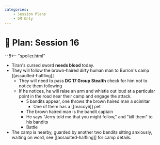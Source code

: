 ```yaml
---
categories:
    - Session Plans
    - DM Only
---
```


# 🔐 Plan: Session 16

--8<-- "spoiler.html"

- Tiran's cursed sword **needs blood** today.
- They will follow the brown-haired dirty human man to Burron's camp [[assaulted-halfling]]
  - They will need to pass **DC 17 Group Stealth** check for him not to notice them following
  - If he notices, he will raise an arm and whistle out loud at a particular point in the road near their camp and engage the attack.
    - 5 bandits appear, one throws the brown haired man a scimitar
      - One of them has a [[macoyii]] pet
    - The brown haired man is the bandit captain
    - He says "Jerry told me that you might follow," and "kill them" to his bandits
    - Battle
- The camp is nearby, guarded by another two bandits sitting anxiously, waiting on word, see [[assaulted-halfling]] for camp details.
